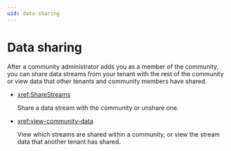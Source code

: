 ```yaml
---
uid: data-sharing
---
```


# Data sharing

After a community administrator adds you as a member of the community, you can share data streams from your tenant with the rest of the community or view data that other tenants and community members have shared.

- <xref:ShareStreams>

	Share a data stream with the community or unshare one.

- <xref:view-community-data>

	View which streams are shared within a community, or view the stream data that another tenant has shared.